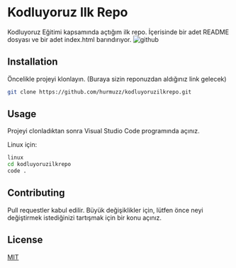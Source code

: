 # Kodluyoruz Ilk Repo
Kodluyoruz Eğitimi kapsamında açtığım ilk repo. İçerisinde bir adet README dosyası ve bir adet index.html barındırıyor.
![github](https://user-images.githubusercontent.com/107153983/173066883-c349b70b-5894-4631-8654-cf8d0cd9c9f8.png)

## Installation
Öncelikle projeyi klonlayın. (Buraya sizin reponuzdan aldığınız link gelecek)

```bash
git clone https://github.com/hurmuzz/kodluyoruzilkrepo.git
```

## Usage
Projeyi clonladıktan sonra Visual Studio Code programında açınız.

Linux için:
```bash
linux
cd kodluyoruzilkrepo
code .
```

## Contributing
Pull requestler kabul edilir. Büyük değişiklikler için, lütfen önce neyi değiştirmek istediğinizi tartışmak için bir konu açınız.

## License
[MIT](https://choosealicense.com/licenses/mit/)



